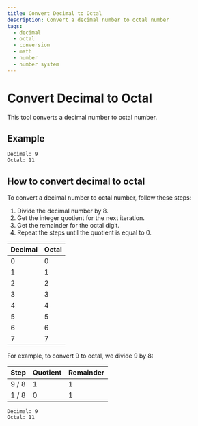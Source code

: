 ```yaml
---
title: Convert Decimal to Octal
description: Convert a decimal number to octal number
tags:
  - decimal
  - octal
  - conversion
  - math
  - number
  - number system
---
```


# Convert Decimal to Octal

This tool converts a decimal number to octal number.

## Example

```text
Decimal: 9
Octal: 11
```

## How to convert decimal to octal

To convert a decimal number to octal number, follow these steps:

1. Divide the decimal number by 8.
2. Get the integer quotient for the next iteration.
3. Get the remainder for the octal digit.
4. Repeat the steps until the quotient is equal to 0.

| Decimal | Octal |
| ------- | ----- |
| 0       | 0     |
| 1       | 1     |
| 2       | 2     |
| 3       | 3     |
| 4       | 4     |
| 5       | 5     |
| 6       | 6     |
| 7       | 7     |

For example, to convert 9 to octal, we divide 9 by 8:

| Step  | Quotient | Remainder |
| ----- | -------- | --------- |
| 9 / 8 | 1        | 1         |
| 1 / 8 | 0        | 1         |

```text
Decimal: 9
Octal: 11
```
